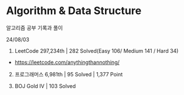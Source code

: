 # Algorithm & Data Structure

알고리즘 공부 기록과 풀이

24/08/03

1. LeetCode 297,234th | 282 Solved(Easy 106/ Medium 141 / Hard 34)
- https://leetcode.com/anythingthannothing/

2. 프로그래머스 6,981th | 95 Solved | 1,377 Point

3. BOJ Gold IV | 103 Solved

